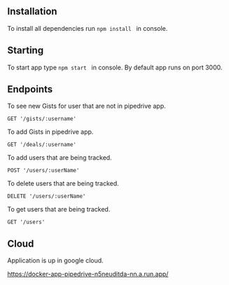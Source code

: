 ## Installation

To install all dependencies run ```npm install ``` in console.

## Starting

To start app type ```npm start ``` in console.
By default app runs on port 3000.

## Endpoints

To see new Gists for user that are not in pipedrive app.

```GET '/gists/:username' ```

To add Gists in pipedrive app.

```GET '/deals/:username' ```

To add users that are being tracked.

```POST '/users/:userName' ```

To delete users that are being tracked.

```DELETE '/users/:userName' ```

To get users that are being tracked.

```GET '/users' ```

## Cloud

Application is up in google cloud.

https://docker-app-pipedrive-n5neuditda-nn.a.run.app/
